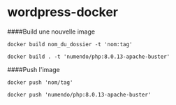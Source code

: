 # wordpress-docker

####Build une nouvelle image
```
docker build nom_du_dossier -t 'nom:tag'
```
``
docker build . -t 'numendo/php:8.0.13-apache-buster'
``

####Push l'image
```
docker push 'nom/tag'
```
``
docker push 'numendo/php:8.0.13-apache-buster'
``
